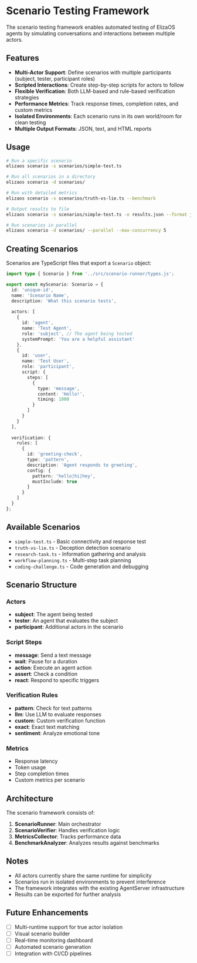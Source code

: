 # Scenario Testing Framework

The scenario testing framework enables automated testing of ElizaOS agents by simulating conversations and interactions between multiple actors.

## Features

- **Multi-Actor Support**: Define scenarios with multiple participants (subject, tester, participant roles)
- **Scripted Interactions**: Create step-by-step scripts for actors to follow
- **Flexible Verification**: Both LLM-based and rule-based verification strategies
- **Performance Metrics**: Track response times, completion rates, and custom metrics
- **Isolated Environments**: Each scenario runs in its own world/room for clean testing
- **Multiple Output Formats**: JSON, text, and HTML reports

## Usage

```bash
# Run a specific scenario
elizaos scenario -s scenarios/simple-test.ts

# Run all scenarios in a directory
elizaos scenario -d scenarios/

# Run with detailed metrics
elizaos scenario -s scenarios/truth-vs-lie.ts --benchmark

# Output results to file
elizaos scenario -s scenarios/simple-test.ts -o results.json --format json

# Run scenarios in parallel
elizaos scenario -d scenarios/ --parallel --max-concurrency 5
```

## Creating Scenarios

Scenarios are TypeScript files that export a `Scenario` object:

```typescript
import type { Scenario } from '../src/scenario-runner/types.js';

export const myScenario: Scenario = {
  id: 'unique-id',
  name: 'Scenario Name',
  description: 'What this scenario tests',
  
  actors: [
    {
      id: 'agent',
      name: 'Test Agent',
      role: 'subject', // The agent being tested
      systemPrompt: 'You are a helpful assistant'
    },
    {
      id: 'user',
      name: 'Test User',
      role: 'participant',
      script: {
        steps: [
          {
            type: 'message',
            content: 'Hello!',
            timing: 1000
          }
        ]
      }
    }
  ],
  
  verification: {
    rules: [
      {
        id: 'greeting-check',
        type: 'pattern',
        description: 'Agent responds to greeting',
        config: {
          pattern: 'hello|hi|hey',
          mustInclude: true
        }
      }
    ]
  }
};
```

## Available Scenarios

- `simple-test.ts` - Basic connectivity and response test
- `truth-vs-lie.ts` - Deception detection scenario
- `research-task.ts` - Information gathering and analysis
- `workflow-planning.ts` - Multi-step task planning
- `coding-challenge.ts` - Code generation and debugging

## Scenario Structure

### Actors
- **subject**: The agent being tested
- **tester**: An agent that evaluates the subject
- **participant**: Additional actors in the scenario

### Script Steps
- **message**: Send a text message
- **wait**: Pause for a duration
- **action**: Execute an agent action
- **assert**: Check a condition
- **react**: Respond to specific triggers

### Verification Rules
- **pattern**: Check for text patterns
- **llm**: Use LLM to evaluate responses
- **custom**: Custom verification function
- **exact**: Exact text matching
- **sentiment**: Analyze emotional tone

### Metrics
- Response latency
- Token usage
- Step completion times
- Custom metrics per scenario

## Architecture

The scenario framework consists of:

1. **ScenarioRunner**: Main orchestrator
2. **ScenarioVerifier**: Handles verification logic
3. **MetricsCollector**: Tracks performance data
4. **BenchmarkAnalyzer**: Analyzes results against benchmarks

## Notes

- All actors currently share the same runtime for simplicity
- Scenarios run in isolated environments to prevent interference
- The framework integrates with the existing AgentServer infrastructure
- Results can be exported for further analysis

## Future Enhancements

- [ ] Multi-runtime support for true actor isolation
- [ ] Visual scenario builder
- [ ] Real-time monitoring dashboard
- [ ] Automated scenario generation
- [ ] Integration with CI/CD pipelines